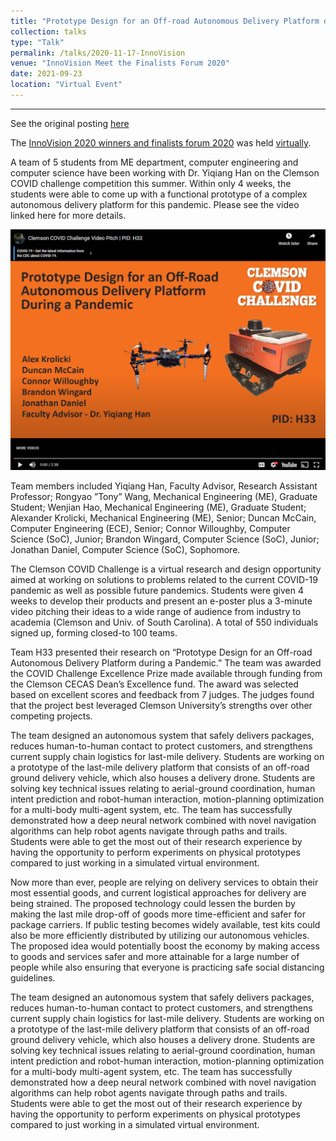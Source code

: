 ```yaml
---
title: "Prototype Design for an Off-road Autonomous Delivery Platform during a Pandemic"
collection: talks
type: "Talk"
permalink: /talks/2020-11-17-InnoVision
venue: "InnoVision Meet the Finalists Forum 2020"
date: 2021-09-23
location: "Virtual Event"
---
```


------

See the original posting [here](https://blogs.clemson.edu/mechanical-engineering/me-team-participates-in-the-clemson-covid-challenge/)

The [InnoVision 2020 winners and finalists forum 2020](https://www.innovisionawards.org/2020-winners-and-finalists/) was held [virtually](https://youtu.be/6R7S2EWqp1o?t=331). 

A team of 5 students from ME department, computer engineering and computer science have been working with Dr. Yiqiang Han on the Clemson COVID challenge competition this summer. Within only 4 weeks, the students were able to come up with a functional prototype of a complex autonomous delivery platform for this pandemic. Please see the video linked here for more details. 

<img src='/images/covid_thumbnail.png' url='https://www.youtube.com/embed/FzGmHuBm_Ec'>

Team members included Yiqiang Han, Faculty Advisor, Research Assistant Professor; Rongyao ”Tony” Wang, Mechanical Engineering (ME), Graduate Student; Wenjian Hao, Mechanical Engineering (ME), Graduate Student; Alexander Krolicki, Mechanical Engineering (ME), Senior; Duncan McCain, Computer Engineering (ECE), Senior; Connor Willoughby, Computer Science (SoC), Junior; Brandon Wingard, Computer Science (SoC), Junior; Jonathan Daniel, Computer Science (SoC), Sophomore.

The Clemson COVID Challenge is a virtual research and design opportunity aimed at working on solutions to problems related to the current COVID-19 pandemic as well as possible future pandemics. Students were given 4 weeks to develop their products and present an e-poster plus a 3-minute video pitching their ideas to a wide range of audience from industry to academia (Clemson and Univ. of South Carolina). A total of 550 individuals signed up, forming closed-to 100 teams.

Team H33 presented their research on “Prototype Design for an Off-road Autonomous Delivery Platform during a Pandemic.” The team was awarded the COVID Challenge Excellence Prize made available through funding from the Clemson CECAS Dean’s Excellence fund. The award was selected based on excellent scores and feedback from 7 judges. The judges found that the project best leveraged Clemson University’s strengths over other competing projects.

The team designed an autonomous system that safely delivers packages, reduces human-to-human contact to protect customers, and strengthens current supply chain logistics for last-mile delivery. Students are working on a prototype of the last-mile delivery platform that consists of an off-road ground delivery vehicle, which also houses a delivery drone. Students are solving key technical issues relating to aerial-ground coordination, human intent prediction and robot-human interaction, motion-planning optimization for a multi-body multi-agent system, etc. The team has successfully demonstrated how a deep neural network combined with novel navigation algorithms can help robot agents navigate through paths and trails. Students were able to get the most out of their research experience by having the opportunity to perform experiments on physical prototypes compared to just working in a simulated virtual environment.

Now more than ever, people are relying on delivery services to obtain their most essential goods, and current logistical approaches for delivery are being strained. The proposed technology could lessen the burden by making the last mile drop-off of goods more time-efficient and safer for package carriers. If public testing becomes widely available, test kits could also be more efficiently distributed by utilizing our autonomous vehicles. The proposed idea would potentially boost the economy by making access to goods and services safer and more attainable for a large number of people while also ensuring that everyone is practicing safe social distancing guidelines.

The team designed an autonomous system that safely delivers packages, reduces human-to-human contact to protect customers, and strengthens current supply chain logistics for last-mile delivery. Students are working on a prototype of the last-mile delivery platform that consists of an off-road ground delivery vehicle, which also houses a delivery drone. Students are solving key technical issues relating to aerial-ground coordination, human intent prediction and robot-human interaction, motion-planning optimization for a multi-body multi-agent system, etc. The team has successfully demonstrated how a deep neural network combined with novel navigation algorithms can help robot agents navigate through paths and trails. Students were able to get the most out of their research experience by having the opportunity to perform experiments on physical prototypes compared to just working in a simulated virtual environment.